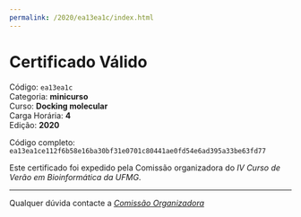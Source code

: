 ```yaml
---
permalink: /2020/ea13ea1c/index.html
---
```


# Certificado Válido

Código: `ea13ea1c`<br>
Categoria: **minicurso**<br>
Curso: **Docking molecular**<br>
Carga Horária: **4**<br>
Edição: **2020**<br>


Código completo: `ea13ea1ce112f6b58e16ba30bf31e0701c80441ae0fd54e6ad395a33be63fd77`


Este certificado foi expedido pela Comissão organizadora do *IV Curso de Verão em Bioinformática da UFMG*.

----

Qualquer dúvida contacte a [_Comissão Organizadora_](<mailto:cursobioinfoufmg@gmail.com$subject=[Certificados]>)

